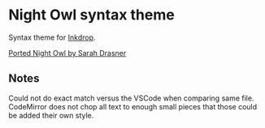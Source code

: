 # Night Owl syntax theme

Syntax theme for [Inkdrop](https://www.inkdrop.info/).

[Ported Night Owl by Sarah Drasner](https://marketplace.visualstudio.com/items?itemName=sdras.night-owl&WT.mc_id=twitter-social-sdras)

## Notes

Could not do exact match versus the VSCode when comparing same file. CodeMirror does not chop all text to enough small pieces that those could be added their own style.